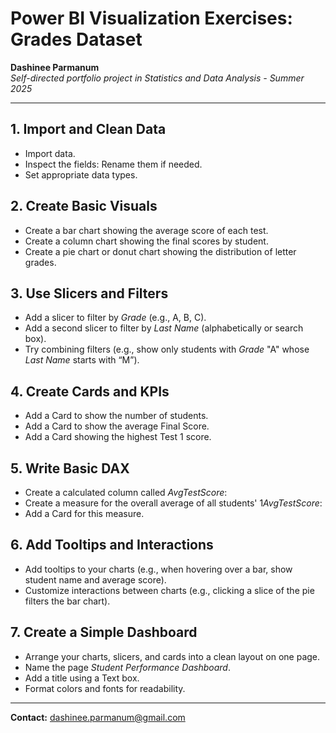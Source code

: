 # Power BI Visualization Exercises: Grades Dataset

**Dashinee Parmanum**  
*Self-directed portfolio project in Statistics and Data Analysis - Summer 2025*

---

## 1. Import and Clean Data
- Import data.
- Inspect the fields: Rename them if needed.
- Set appropriate data types.

## 2. Create Basic Visuals
- Create a bar chart showing the average score of each test.
- Create a column chart showing the final scores by student.
- Create a pie chart or donut chart showing the distribution of letter grades.

## 3. Use Slicers and Filters
- Add a slicer to filter by *Grade* (e.g., A, B, C).
- Add a second slicer to filter by *Last Name* (alphabetically or search box).
- Try combining filters (e.g., show only students with *Grade* "A" whose *Last Name* starts with “M”).

## 4. Create Cards and KPIs
- Add a Card to show the number of students.
- Add a Card to show the average Final Score.
- Add a Card showing the highest Test 1 score.

## 5. Write Basic DAX
- Create a calculated column called *AvgTestScore*:
- Create a measure for the overall average of all students' 1*AvgTestScore*:
- Add a Card for this measure.

## 6. Add Tooltips and Interactions
- Add tooltips to your charts (e.g., when hovering over a bar, show student name and average score).
- Customize interactions between charts (e.g., clicking a slice of the pie filters the bar chart).

## 7.  Create a Simple Dashboard
- Arrange your charts, slicers, and cards into a clean layout on one page.
- Name the page *Student Performance Dashboard*.
- Add a title using a Text box.
- Format colors and fonts for readability.

---
**Contact:** dashinee.parmanum@gmail.com
